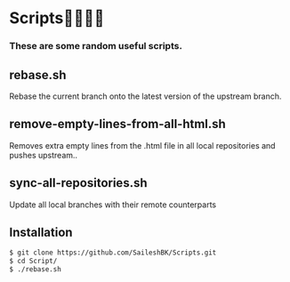 # Scripts👨🏻‍💻📜

### These are some random useful scripts.

## rebase.sh

Rebase the current branch onto the latest version of the upstream branch.

## remove-empty-lines-from-all-html.sh

Removes extra empty lines from the .html file in all local repositories and pushes upstream..

## sync-all-repositories.sh

Update all local branches with their remote counterparts

## Installation

```bash
$ git clone https://github.com/SaileshBK/Scripts.git
$ cd Script/
$ ./rebase.sh
```
